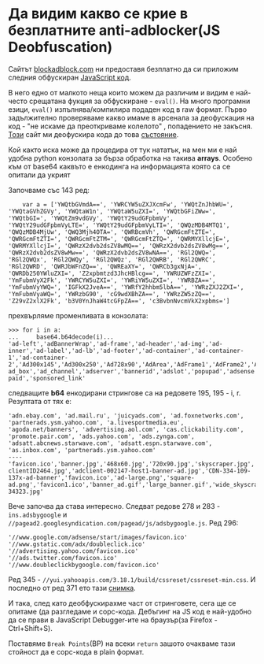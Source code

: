 # Да видим какво се крие в безплатните anti-adblocker(JS Deobfuscation)

Сайтът [blockadblock.com](https://blockadblock.com/) ни предоставя безплатно да си приложим следния обфускиран [JavaScript код](files/obfuscated.js).

В него едно от малкото неща които можем да различим и видим е най-често срещатана фукция за обфускиране - `eval()`. На много програмни езици, `eval()` изпълнява/компилира подаден код в raw формат.
Първо задължително проверяваме какво имаме в арсенала за деофускация на код - "не искаме да преоткриваме колелото" , попадението не закъсня. [Този](http://deobfuscatejavascript.com/#) сайт ми деофускира кода до това [състояние](files/deobfuscated.js).


Кой както иска може да процедира от тук нататък, на мен ми е най удобна python конзолата за бърза обработка на такива **arrays**. Особено към от base64 каквъто е енкодинга на информацията която са се опитали да укрият

Започваме със 143 ред:
```
    var a = ['YWQtbGVmdA==', 'YWRCYW5uZXJXcmFw', 'YWQtZnJhbWU=', 'YWQtaGVhZGVy', 'YWQtaW1n', 'YWQtaW5uZXI=', 'YWQtbGFiZWw=', 'YWQtbGI=', 'YWQtZm9vdGVy', 'YWQtY29udGFpbmVy', 'YWQtY29udGFpbmVyLTE=', 'YWQtY29udGFpbmVyLTI=', 'QWQzMDB4MTQ1', 'QWQzMDB4MjUw', 'QWQ3Mjh4OTA=', 'QWRBcmVh', 'QWRGcmFtZTE=', 'QWRGcmFtZTI=', 'QWRGcmFtZTM=', 'QWRGcmFtZTQ=', 'QWRMYXllcjE=', 'QWRMYXllcjI=', 'QWRzX2dvb2dsZV8wMQ==', 'QWRzX2dvb2dsZV8wMg==', 'QWRzX2dvb2dsZV8wMw==', 'QWRzX2dvb2dsZV8wNA==', 'RGl2QWQ=', 'RGl2QWQx', 'RGl2QWQy', 'RGl2QWQz', 'RGl2QWRB', 'RGl2QWRC', 'RGl2QWRD', 'QWRJbWFnZQ==', 'QWREaXY=', 'QWRCb3gxNjA=', 'QWRDb250YWluZXI=', 'Z2xpbmtzd3JhcHBlcg==', 'YWRUZWFzZXI=', 'YmFubmVyX2Fk', 'YWRCYW5uZXI=', 'YWRiYW5uZXI=', 'YWRBZA==', 'YmFubmVyYWQ=', 'IGFkX2JveA==', 'YWRfY2hhbm5lbA==', 'YWRzZXJ2ZXI=', 'YmFubmVyaWQ=', 'YWRzbG90', 'cG9wdXBhZA==', 'YWRzZW5zZQ==', 'Z29vZ2xlX2Fk', 'b3V0YnJhaW4tcGFpZA==', 'c3BvbnNvcmVkX2xpbms=']

```


прехвърляме променливата в конзолата:

```
>>> for i in a:
...     base64.b64decode(i)... 
'ad-left','adBannerWrap','ad-frame','ad-header','ad-img','ad-inner','ad-label','ad-lb','ad-footer','ad-container','ad-container-1','ad-container-2','Ad300x145','Ad300x250','Ad728x90','AdArea','AdFrame1','AdFrame2','AdFrame3','AdFrame4','AdLayer1','AdLayer2','Ads_google_01','Ads_google_02','Ads_google_03','Ads_google_04','DivAd','DivAd1','DivAd2','DivAd3','DivAdA','DivAdB','DivAdC','AdImage','AdDiv','AdBox160','AdContainer','glinkswrapper','adTeaser','banner_ad','adBanner','adbanner','adAd','bannerad',' ad_box','ad_channel','adserver','bannerid','adslot','popupad','adsense','google_ad','outbrain-paid','sponsored_link'
```

следващите **b64** енкодирани стрингове са на редовете 195, 195 - i, r. Резултата от тях е:

```
'adn.ebay.com', 'ad.mail.ru', 'juicyads.com', 'ad.foxnetworks.com', 'partnerads.ysm.yahoo.com', 'a.livesportmedia.eu', 'agoda.net/banners', 'advertising.aol.com', 'cas.clickability.com', 'promote.pair.com', 'ads.yahoo.com', 'ads.zynga.com', 'adsatt.abcnews.starwave.com', 'adsatt.espn.starwave.com', 'as.inbox.com', 'partnerads.ysm.yahoo.com'
----
'favicon.ico','banner.jpg','468x60.jpg','720x90.jpg','skyscraper.jpg','1367_ad-clientID2464.jpg','adclient-002147-host1-banner-ad.jpg','CDN-334-109-137x-ad-banner','favicon.ico','ad-large.png','square-ad.png','favicon1.ico','banner_ad.gif','large_banner.gif','wide_skyscraper.jpg','advertisement-34323.jpg'
```

Вече започва да става интересно. Следват редове 278 и 283 - `ins.adsbygoogle` и `//pagead2.googlesyndication.com/pagead/js/adsbygoogle.js`. Ред 296:

```
'//www.google.com/adsense/start/images/favicon.ico'
'//www.gstatic.com/adx/doubleclick.ico'
'//advertising.yahoo.com/favicon.ico'
'//ads.twitter.com/favicon.ico'
'//www.doubleclickbygoogle.com/favicon.ico'
```

Ред 345 - `//yui.yahooapis.com/3.18.1/build/cssreset/cssreset-min.css`. И последно от ред 371 ето тази [снимка](files/what.png).

И така, след като деобфускирахме част от стринговете, сега ще се опитаме (да разгледаме и сорс-кода. Дебъгинг на JS код е най-удобно да се прави в JavaScript Debugger-ите на браузър(за Firefox - Ctrl+Shift+S).

Поставяме `Break Points`(BP) на всеки `return` зашото очакваме тази стойност да е сорс-кода в plain формат.

